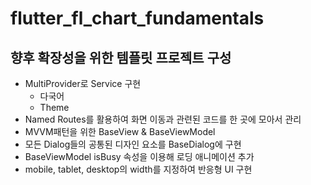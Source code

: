 # flutter_fl_chart_fundamentals

## 향후 확장성을 위한 템플릿 프로젝트 구성

- MultiProvider로 Service 구현
  - 다국어
  - Theme
- Named Routes를 활용하여 화면 이동과 관련된 코드를 한 곳에 모아서 관리
- MVVM패턴을 위한 BaseView & BaseViewModel
- 모든 Dialog들의 공통된 디자인 요소를 BaseDialog에 구현
- BaseViewModel isBusy 속성을 이용해 로딩 애니메이션 추가
- mobile, tablet, desktop의 width를 지정하여 반응형 UI 구현
